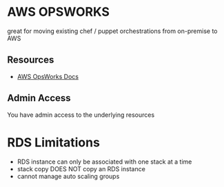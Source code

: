 # AWS OPSWORKS

great for moving existing chef / puppet orchestrations from on-premise to AWS

## Resources

- [AWS OpsWorks Docs](https://docs.aws.amazon.com/opsworks/latest/userguide/welcome.html)

## Admin Access

You have admin access to the underlying resources

# RDS Limitations

- RDS instance can only be associated with one stack at a time
- stack copy DOES NOT copy an RDS instance
- cannot manage auto scaling groups
